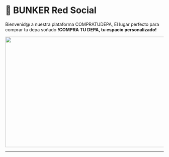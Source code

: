 # :iphone: BUNKER Red Social

Bienvenid@ a nuestra plataforma COMPRATUDEPA, El lugar perfecto para comprar tu depa soñado
**!COMPRA TU DEPA, tu espacio personalizado!**

<p align="center">
  <img src="https://github.com/yud-cumba/pmo-app/blob/master/src/assets/presentacion.png" width="700" height="350">
</p>


***